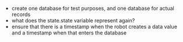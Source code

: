 * create one database for test purposes, and one database for actual records
* what does the state.state variable represent again?
* ensure that there is a timestamp when the robot creates a data value and a timestamp when that enters the database
